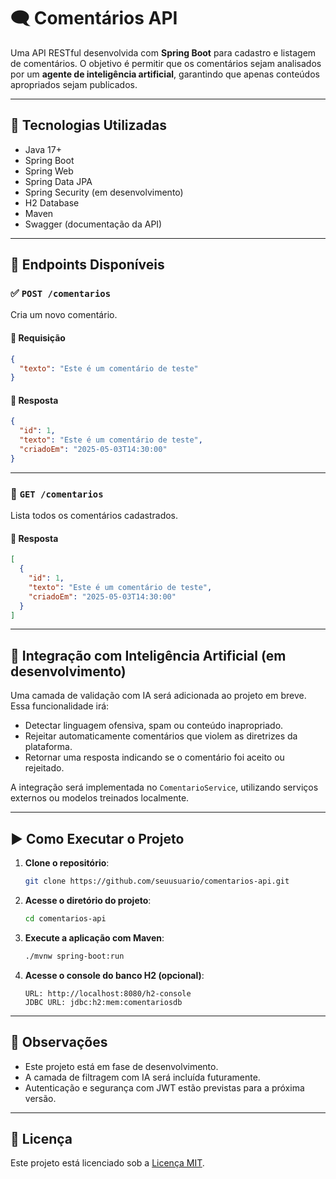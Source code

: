 
# 🗨️ Comentários API

Uma API RESTful desenvolvida com **Spring Boot** para cadastro e listagem de comentários. O objetivo é permitir que os comentários sejam analisados por um **agente de inteligência artificial**, garantindo que apenas conteúdos apropriados sejam publicados.

---

## 🔧 Tecnologias Utilizadas

* Java 17+
* Spring Boot
* Spring Web
* Spring Data JPA
* Spring Security (em desenvolvimento)
* H2 Database
* Maven
* Swagger (documentação da API)

---

## 📌 Endpoints Disponíveis

### ✅ `POST /comentarios`

Cria um novo comentário.

#### 🔸 Requisição

```json
{
  "texto": "Este é um comentário de teste"
}
```

#### 🔹 Resposta

```json
{
  "id": 1,
  "texto": "Este é um comentário de teste",
  "criadoEm": "2025-05-03T14:30:00"
}
```

---

### 📄 `GET /comentarios`

Lista todos os comentários cadastrados.

#### 🔹 Resposta

```json
[
  {
    "id": 1,
    "texto": "Este é um comentário de teste",
    "criadoEm": "2025-05-03T14:30:00"
  }
]
```

---

## 🤖 Integração com Inteligência Artificial (em desenvolvimento)

Uma camada de validação com IA será adicionada ao projeto em breve. Essa funcionalidade irá:

* Detectar linguagem ofensiva, spam ou conteúdo inapropriado.
* Rejeitar automaticamente comentários que violem as diretrizes da plataforma.
* Retornar uma resposta indicando se o comentário foi aceito ou rejeitado.

A integração será implementada no `ComentarioService`, utilizando serviços externos ou modelos treinados localmente.

---

## ▶️ Como Executar o Projeto

1. **Clone o repositório**:

   ```bash
   git clone https://github.com/seuusuario/comentarios-api.git
   ```

2. **Acesse o diretório do projeto**:

   ```bash
   cd comentarios-api
   ```

3. **Execute a aplicação com Maven**:

   ```bash
   ./mvnw spring-boot:run
   ```

4. **Acesse o console do banco H2 (opcional)**:

   ```
   URL: http://localhost:8080/h2-console
   JDBC URL: jdbc:h2:mem:comentariosdb
   ```

---

## 📝 Observações

* Este projeto está em fase de desenvolvimento.
* A camada de filtragem com IA será incluída futuramente.
* Autenticação e segurança com JWT estão previstas para a próxima versão.

---

## 📄 Licença

Este projeto está licenciado sob a [Licença MIT](https://opensource.org/licenses/MIT).
